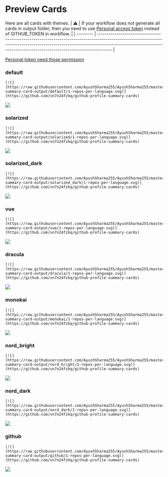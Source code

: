 
# Preview Cards

Here are all cards with themes.
| :warning: | If your workflow does not generate all cards in output folder, then you need to use [Personal access token](https://docs.github.com/en/actions/configuring-and-managing-workflows/creating-and-storing-encrypted-secrets) instead of GITHUB_TOKEN in workflow. |
| :-------: | :------------------------------------------------------------------------------------------------------------------------------------------------------------------------------------------------------------------------------------------------ |

[Personal token need those permission](https://github.com/vn7n24fzkq/github-profile-summary-cards/wiki/Personal-access-token-permissions)


### default


```
[![](https://raw.githubusercontent.com/AyushSharma255/AyushSharma255/master/profile-summary-card-output/default/1-repos-per-language.svg)](https://github.com/vn7n24fzkq/github-profile-summary-cards)
```
![](https://raw.githubusercontent.com/AyushSharma255/AyushSharma255/master/profile-summary-card-output/default/1-repos-per-language.svg)


### solarized


```
[![](https://raw.githubusercontent.com/AyushSharma255/AyushSharma255/master/profile-summary-card-output/solarized/1-repos-per-language.svg)](https://github.com/vn7n24fzkq/github-profile-summary-cards)
```
![](https://raw.githubusercontent.com/AyushSharma255/AyushSharma255/master/profile-summary-card-output/solarized/1-repos-per-language.svg)


### solarized_dark


```
[![](https://raw.githubusercontent.com/AyushSharma255/AyushSharma255/master/profile-summary-card-output/solarized_dark/1-repos-per-language.svg)](https://github.com/vn7n24fzkq/github-profile-summary-cards)
```
![](https://raw.githubusercontent.com/AyushSharma255/AyushSharma255/master/profile-summary-card-output/solarized_dark/1-repos-per-language.svg)


### vue


```
[![](https://raw.githubusercontent.com/AyushSharma255/AyushSharma255/master/profile-summary-card-output/vue/1-repos-per-language.svg)](https://github.com/vn7n24fzkq/github-profile-summary-cards)
```
![](https://raw.githubusercontent.com/AyushSharma255/AyushSharma255/master/profile-summary-card-output/vue/1-repos-per-language.svg)


### dracula


```
[![](https://raw.githubusercontent.com/AyushSharma255/AyushSharma255/master/profile-summary-card-output/dracula/1-repos-per-language.svg)](https://github.com/vn7n24fzkq/github-profile-summary-cards)
```
![](https://raw.githubusercontent.com/AyushSharma255/AyushSharma255/master/profile-summary-card-output/dracula/1-repos-per-language.svg)


### monokai


```
[![](https://raw.githubusercontent.com/AyushSharma255/AyushSharma255/master/profile-summary-card-output/monokai/1-repos-per-language.svg)](https://github.com/vn7n24fzkq/github-profile-summary-cards)
```
![](https://raw.githubusercontent.com/AyushSharma255/AyushSharma255/master/profile-summary-card-output/monokai/1-repos-per-language.svg)


### nord_bright


```
[![](https://raw.githubusercontent.com/AyushSharma255/AyushSharma255/master/profile-summary-card-output/nord_bright/1-repos-per-language.svg)](https://github.com/vn7n24fzkq/github-profile-summary-cards)
```
![](https://raw.githubusercontent.com/AyushSharma255/AyushSharma255/master/profile-summary-card-output/nord_bright/1-repos-per-language.svg)


### nord_dark


```
[![](https://raw.githubusercontent.com/AyushSharma255/AyushSharma255/master/profile-summary-card-output/nord_dark/1-repos-per-language.svg)](https://github.com/vn7n24fzkq/github-profile-summary-cards)
```
![](https://raw.githubusercontent.com/AyushSharma255/AyushSharma255/master/profile-summary-card-output/nord_dark/1-repos-per-language.svg)


### github


```
[![](https://raw.githubusercontent.com/AyushSharma255/AyushSharma255/master/profile-summary-card-output/github/1-repos-per-language.svg)](https://github.com/vn7n24fzkq/github-profile-summary-cards)
```
![](https://raw.githubusercontent.com/AyushSharma255/AyushSharma255/master/profile-summary-card-output/github/1-repos-per-language.svg)

